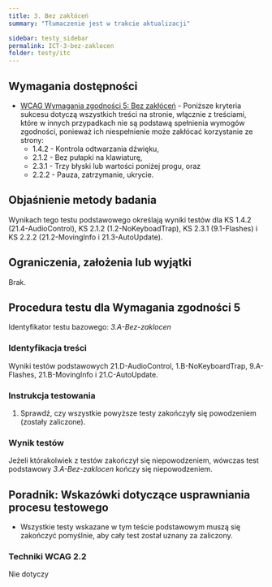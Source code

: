 ```yaml
---
title: 3. Bez zakłóceń
summary: "Tłumaczenie jest w trakcie aktualizacji"

sidebar: testy_sidebar
permalink: ICT-3-bez-zaklocen
folder: testy/itc
---
```



## Wymagania dostępności

-   [WCAG Wymagania zgodności 5: Bez zakłóceń](https://wcag.irdpl.pl/guidelines/22/#cc5) - Poniższe kryteria sukcesu dotyczą wszystkich treści na stronie, włącznie z treściami, które w&nbsp;innych przypadkach nie są podstawą spełnienia wymogów zgodności, ponieważ ich niespełnienie może zakłócać korzystanie ze strony:
    -   1.4.2 - Kontrola odtwarzania dźwięku,
    -   2.1.2 - Bez pułapki na klawiaturę,
    -   2.3.1 - Trzy błyski lub wartości poniżej progu, oraz
    -   2.2.2 - Pauza, zatrzymanie, ukrycie.

## Objaśnienie metody badania
Wynikach tego testu podstawowego określają wyniki testów dla KS 1.4.2 (21.4-AudioControl), KS 2.1.2 (1.2-NoKeyboadTrap), KS 2.3.1 (9.1-Flashes) i KS 2.2.2 (21.2-MovingInfo i 21.3-AutoUpdate).

## Ograniczenia, założenia lub wyjątki

Brak.

## Procedura testu dla Wymagania zgodności 5

Identyfikator testu bazowego: *3.A-Bez-zaklocen*

### Identyfikacja treści
Wyniki testów podstawowych 21.D-AudioControl, 1.B-NoKeyboardTrap, 9.A-Flashes, 21.B-MovingInfo i&nbsp;21.C-AutoUpdate.

### Instrukcja testowania
1.  Sprawdź, czy wszystkie powyższe testy zakończyły się powodzeniem (zostały zaliczone).

### Wynik testów
Jeżeli którakolwiek z testów zakończył się niepowodzeniem, wówczas test podstawowy *3.A-Bez-zaklocen* kończy się niepowodzeniem.

##  Poradnik: Wskazówki dotyczące usprawniania procesu testowego
-   Wszystkie testy wskazane w tym teście podstawowym muszą się zakończyć pomyślnie, aby cały test został uznany za zaliczony.


### Techniki WCAG 2.2
Nie dotyczy
